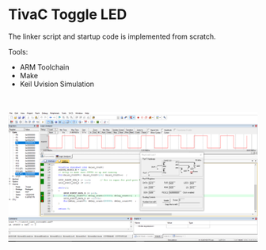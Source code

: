 # TivaC Toggle LED

The linker script and startup code is implemented from scratch.

Tools:
- ARM Toolchain
- Make
- Keil Uvision Simulation


<br>
<br>
<img src="asset/KeilUvisionSimulation.PNG"/>